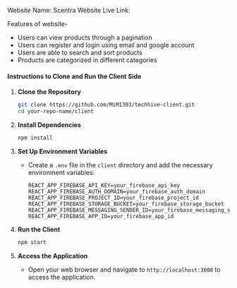 Website Name: Scentra
Website Live Link: 

Features of website-
* Users can view products through a pagination
* Users can register and login using email and google account
* Users are able to search and sort products
* Products are categorized in different categories

#### Instructions to Clone and Run the Client Side

1. **Clone the Repository**
    ```bash
    git clone https://github.com/MiM1303/techhive-client.git
    cd your-repo-name/client
    ```

2. **Install Dependencies**
    ```bash
    npm install
    ```

3. **Set Up Environment Variables**
    - Create a `.env` file in the `client` directory and add the necessary environment variables:
        ```env
        REACT_APP_FIREBASE_API_KEY=your_firebase_api_key
        REACT_APP_FIREBASE_AUTH_DOMAIN=your_firebase_auth_domain
        REACT_APP_FIREBASE_PROJECT_ID=your_firebase_project_id
        REACT_APP_FIREBASE_STORAGE_BUCKET=your_firebase_storage_bucket
        REACT_APP_FIREBASE_MESSAGING_SENDER_ID=your_firebase_messaging_sender_id
        REACT_APP_FIREBASE_APP_ID=your_firebase_app_id
        ```

4. **Run the Client**
    ```bash
    npm start
    ```

5. **Access the Application**
    - Open your web browser and navigate to `http://localhost:3000` to access the application.

